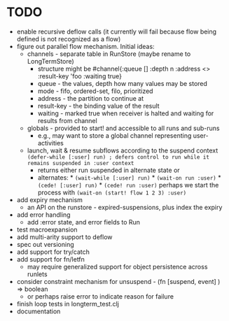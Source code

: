 # TODO

* enable recursive deflow calls (it currently will fail because flow being defined is not recognized as a flow)
* figure out parallel flow mechanism. Initial ideas: 
    * channels - separate table in RunStore (maybe rename to LongTermStore)
        - structure might be 
          #channel{:queue [] :depth n :address <> :result-key 'foo :waiting true}
         - queue - the values, depth how many values may be stored
         - mode - fifo, ordered-set, filo, prioritized
         - address - the partition to continue at
         - result-key - the binding value of the result
         - waiting - marked true when receiver is halted and waiting for results from channel
    * globals - provided to start! and accessible to all runs and sub-runs
         - e.g., may want to store a global channel representing user-activities
    * launch, wait & resume subflows according to the suspend context
      `(defer-while [:user] run) ; defers control to run while it remains suspended in :user context`
        - returns either run suspended in alternate state or  
        - alternates: 
                * `(wait-while [:user] run)` 
                * `(wait-on run :user)` 
                * `(cede! [:user] run)`
                * `(cede! run :user)`
          perhaps we start the process with `(wait-on (start! flow 1 2 3) :user)`
* add expiry mechanism
  - an API on the runstore - expired-suspensions, plus index the expiry 
* add error handling
  - add :error state, and error fields to Run 
* test macroexpansion
* add multi-arity support to deflow
* spec out versioning 
* add support for try/catch
* add support for fn/letfn
    - may require generalized support for object persistence across runlets
* consider constraint mechanism for unsuspend - (fn [suspend, event] ) => boolean
  - or perhaps raise error to indicate reason for failure
* finish loop tests in longterm_test.clj 
* documentation
